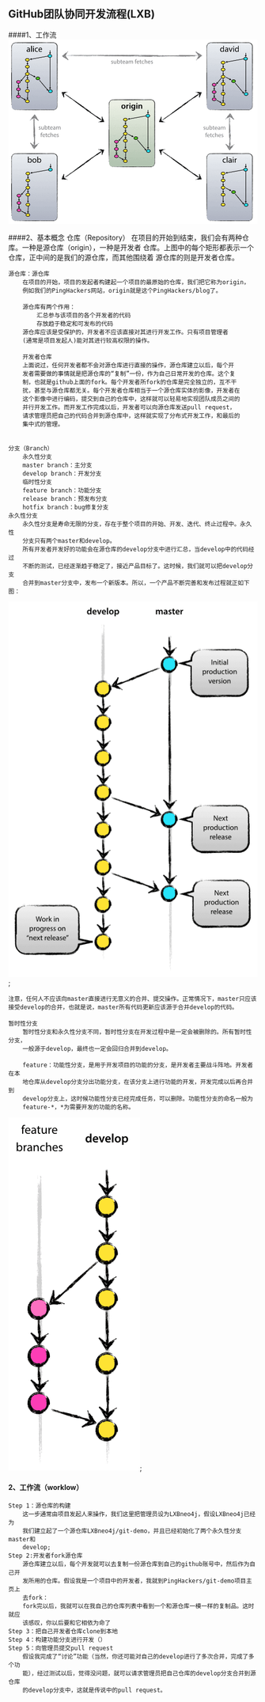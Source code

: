 ## GitHub团队协同开发流程(LXB)
####1、工作流
![image](https://raw.githubusercontent.com/livoras/blog-images/master/git/centr-decentr@2x.png)

####2、基本概念
    仓库（Repository）
      在项目的开始到结束，我们会有两种仓库。一种是源仓库（origin），一种是开发者
      仓库。上图中的每个矩形都表示一个仓库，正中间的是我们的源仓库，而其他围绕着
      源仓库的则是开发者仓库。
      
    源仓库：源仓库
        在项目的开始，项目的发起者构建起一个项目的最原始的仓库，我们把它称为origin，
        例如我们的PingHackers网站，origin就是这个PingHackers/blog了。
        
        源仓库有两个作用：
            汇总参与该项目的各个开发者的代码
            存放趋于稳定和可发布的代码
        源仓库应该是受保护的，开发者不应该直接对其进行开发工作。只有项目管理者
        (通常是项目发起人)能对其进行较高权限的操作。
        
        开发者仓库
        上面说过，任何开发者都不会对源仓库进行直接的操作，源仓库建立以后，每个开
        发者需要做的事情就是把源仓库的“复制”一份，作为自己日常开发的仓库。这个复
        制，也就是github上面的fork。每个开发者所fork的仓库是完全独立的，互不干
        扰，甚至与源仓库都无关。每个开发者仓库相当于一个源仓库实体的影像，开发者在
        这个影像中进行编码，提交到自己的仓库中，这样就可以轻易地实现团队成员之间的
        并行开发工作。而开发工作完成以后，开发者可以向源仓库发送pull request，
        请求管理员把自己的代码合并到源仓库中，这样就实现了分布式开发工作，和最后的
        集中式的管理。
        
        
    分支（Branch）
        永久性分支
        master branch：主分支
        develop branch：开发分支
        临时性分支
        feature branch：功能分支
        release branch：预发布分支
        hotfix branch：bug修复分支
    永久性分支
        永久性分支是寿命无限的分支，存在于整个项目的开始、开发、迭代、终止过程中。永久性
        分支只有两个master和develop。
        所有开发者开发好的功能会在源仓库的develop分支中进行汇总，当develop中的代码经过
        不断的测试，已经逐渐趋于稳定了，接近产品目标了。这时候，我们就可以把develop分支
        合并到master分支中，发布一个新版本。所以，一个产品不断完善和发布过程就正如下图：
   ![image](https://raw.githubusercontent.com/livoras/blog-images/master/git/main-branches@2x.png);
   
    注意，任何人不应该向master直接进行无意义的合并、提交操作。正常情况下，master只应该
    接受develop的合并，也就是说，master所有代码更新应该源于合并develop的代码。
    
    暂时性分支
        暂时性分支和永久性分支不同，暂时性分支在开发过程中是一定会被删除的。所有暂时性分支，
        一般源于develop，最终也一定会回归合并到develop。
        
        feature：功能性分支，是用于开发项目的功能的分支，是开发者主要战斗阵地。开发者在本
        地仓库从develop分支分出功能分支，在该分支上进行功能的开发，开发完成以后再合并到
        develop分支上，这时候功能性分支已经完成任务，可以删除。功能性分支的命名一般为
        feature-*，*为需要开发的功能的名称。
   ![](https://raw.githubusercontent.com/livoras/blog-images/master/git/fb@2x.png);
    

#### 2、工作流（worklow）
    Step 1：源仓库的构建
        这一步通常由项目发起人来操作，我们这里把管理员设为LXBneo4j，假设LXBneo4j已经为
        我们建立起了一个源仓库LXBneo4j/git-demo，并且已经初始化了两个永久性分支master和
        develop;
    Step 2:开发者fork源仓库
        源仓库建立以后，每个开发就可以去复制一份源仓库到自己的github账号中，然后作为自己开
        发所用的仓库。假设我是一个项目中的开发者，我就到PingHackers/git-demo项目主页上
        去fork：
        fork完以后，我就可以在我自己的仓库列表中看到一个和源仓库一模一样的复制品。这时就应
        该感叹，你以后要和它相依为命了
    Step 3：把自己开发者仓库clone到本地
    Step 4：构建功能分支进行开发（）
    Step 5：向管理员提交pull request
        假设我完成了“讨论”功能（当然，你还可能对自己的develop进行了多次合并，完成了多个功
        能），经过测试以后，觉得没问题，就可以请求管理员把自己仓库的develop分支合并到源仓库
        的develop分支中，这就是传说中的pull request。





















